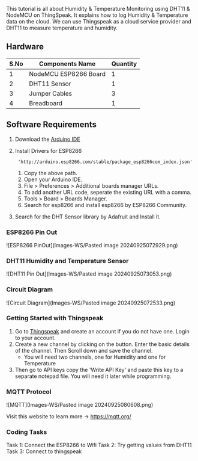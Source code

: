 This tutorial is all about Humidity & Temperature Monitoring using DHT11 & NodeMCU on ThingSpeak. It explains how to log Humidity & Temperature data on the cloud. We can use Thingspeak as a cloud service provider and DHT11 to measure temperature and humidity.

## Hardware

| S.No | Components Name       | Quantity |
| ---- | --------------------- | -------- |
| 1    | NodeMCU ESP8266 Board | 1        |
| 2    | DHT11 Sensor          | 1        |
| 3    | Jumper Cables         | 3        |
| 4    | Breadboard            | 1        |
## Software Requirements

1. Download the [Arduino IDE](https://support.arduino.cc/hc/en-us/articles/360019833020-Download-and-install-Arduino-IDE)
2. Install Drivers for ESP8266

		'http://arduino.esp8266.com/stable/package_esp8266com_index.json'
		
	1. Copy the above path.
	2. Open your Arduino IDE.
	3. File > Preferences > Additional boards manager URLs.
	4. To add another URL code, seperate the existing URL with a comma.
	5. Tools > Board > Boards Manager.
	6. Search for esp8266 and install esp8266 by ESP8266 Community.

3. Search for the DHT Sensor library by Adafruit and Install it.

### ESP8266 Pin Out


![ESP8266 PinOut](Images-WS/Pasted image 20240925072929.png)


### DHT11 Humidity and Temperature Sensor


![DHT11 Pin Out](Images-WS/Pasted image 20240925073053.png)


### Circuit Diagram


![Circuit Diagram](Images-WS/Pasted image 20240925072533.png)



### Getting Started with Thingspeak

1. Go to [Thingspeak](https://thingspeak.com/) and create an account if you do not have one. Login to your account.  
2. Create a new channel by clicking on the button. Enter the basic details of the channel. Then Scroll down and save the channel. 
	- You will need two channels, one for Humidity and one for Temperature
3. Then go to API keys copy the 'Write API Key' and paste this key to a separate notepad file. You will need it later while programming.
### MQTT Protocol

![MQTT](Images-WS/Pasted image 20240925080608.png)

Visit this website to learn more -> https://mqtt.org/

### Coding Tasks

Task 1: Connect the ESP8266 to Wifi
Task 2: Try getting values from DHT11
Task 3: Connect to thingspeak

